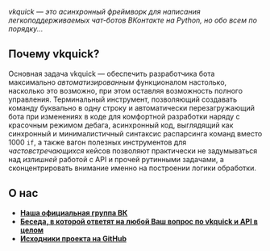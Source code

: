 _vkquick — это асинхронный фреймворк
для написания легкоподдерживаемых чат-ботов ВКонтакте на Python, но обо всем по порядку..._


## Почему vkquick?
Основная задача vkquick — обеспечить разработчика бота максимально _автоматизированным_ функционалом настолько, насколько это возможно, при этом оставляя возможность полного управления. Терминальный инструмент, позволяющий создавать команду буквально в одну строку и автоматически перезагружающий бота при изменениях в коде для комфортной разработки наряду с красочным режимом дебага, асинхронный код, выглядящий как синхронный и минималистичный синтаксис распарсинга команд вместо 1000 `if`, а также вагон полезных инструментов для _частовстречающихся_ кейсов позволяют практически не задумываться над _излишней_ работой с API и прочей рутинными задачами, а сконцентрировать внимание именно на построении логики обработки.

## О нас
* [__Наша официальная группа ВК__](https://vk.com/vkquick)
* [__Беседа, в которой ответят на любой Ваш вопрос по vkquick и API в целом__](https://vk.me/join/AJQ1dzLqwBeU7O0H_oJZYNjD)
* [__Исходники проекта на GitHub__](https://github.com/Rhinik/vkquick)
